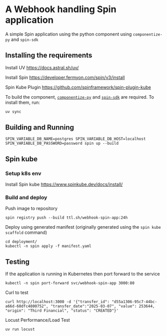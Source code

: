 # A Webhook handling Spin application
A simple Spin application using the python component using `componentize-py` and `spin-sdk`

## Installing the requirements

Install UV
https://docs.astral.sh/uv/

Install Spin
https://developer.fermyon.com/spin/v3/install

Spin Kube Plugin
https://github.com/spinframework/spin-plugin-kube

To build the component, [`componentize-py`](https://pypi.org/project/componentize-py/) and [`spin-sdk`](https://pypi.org/project/spin-sdk/) are required. To install them, run:

```bash
uv sync
```

## Building and Running

```
SPIN_VARIABLE_DB_NAME=postgres SPIN_VARIABLE_DB_HOST=localhost SPIN_VARIABLE_DB_PASSWORD=password spin up --build
```

## Spin kube

### Setup k8s env

Install Spin kube
https://www.spinkube.dev/docs/install/

### Build and deploy

Push image to repository
```
spin registry push --build ttl.sh/webhook-spin-app:24h
```

Deploy using generated manifest (originally generated using the `spin kube scaffold` command)
```
cd deployment/
kubectl -n spin apply -f manifest.yaml
```

## Testing

If the application is running in Kubernetes then port forward to the service
```
kubectl -n spin port-forward svc/webhook-spin-app 3000:80
```

Curl to test
```
curl http://localhost:3000 -d '{"transfer_id": "d55a1306-95c7-44bc-a66d-60dfc4800752", "transfer_date":"2025-03-07", "value": 253644, "origin": "Third Financial", "status": "CREATED"}'
```

Locust Performance/Load Test
```
uv run locust
```